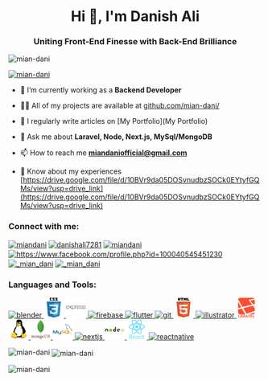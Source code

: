 <h1 align="center">Hi 👋, I'm Danish Ali</h1>
<h3 align="center">Uniting Front-End Finesse with Back-End Brilliance</h3>

<p align="left"> <img src="https://komarev.com/ghpvc/?username=mian-dani&label=Profile%20views&color=0e75b6&style=flat" alt="mian-dani" /> </p>

<p align="left"> <a href="https://github.com/ryo-ma/github-profile-trophy"><img src="https://github-profile-trophy.vercel.app/?username=mian-dani" alt="mian-dani" /></a> </p>

- 🔭 I’m currently working as a **Backend Developer**

- 👨‍💻 All of my projects are available at [github.com/mian-dani/](github.com/mian-dani/)

- 📝 I regularly write articles on [My Portfolio](My Portfolio)

- 💬 Ask me about **Laravel, Node, Next.js, MySql/MongoDB**

- 📫 How to reach me **miandaniofficial@gmail.com**

- 📄 Know about my experiences [https://drive.google.com/file/d/10BVr9da05DOSvnudbzSOCk0EYtyfGQMs/view?usp=drive_link](https://drive.google.com/file/d/10BVr9da05DOSvnudbzSOCk0EYtyfGQMs/view?usp=drive_link)

<h3 align="left">Connect with me:</h3>
<p align="left">
<a href="https://dev.to/miandani" target="blank"><img align="center" src="https://raw.githubusercontent.com/rahuldkjain/github-profile-readme-generator/master/src/images/icons/Social/devto.svg" alt="miandani" height="30" width="40" /></a>
<a href="https://twitter.com/danishali7281" target="blank"><img align="center" src="https://raw.githubusercontent.com/rahuldkjain/github-profile-readme-generator/master/src/images/icons/Social/twitter.svg" alt="danishali7281" height="30" width="40" /></a>
<a href="https://linkedin.com/in/miandani" target="blank"><img align="center" src="https://raw.githubusercontent.com/rahuldkjain/github-profile-readme-generator/master/src/images/icons/Social/linked-in-alt.svg" alt="miandani" height="30" width="40" /></a>
<a href="https://fb.com/https://www.facebook.com/profile.php?id=100040545451230" target="blank"><img align="center" src="https://raw.githubusercontent.com/rahuldkjain/github-profile-readme-generator/master/src/images/icons/Social/facebook.svg" alt="https://www.facebook.com/profile.php?id=100040545451230" height="30" width="40" /></a>
<a href="https://instagram.com/_mian_dani" target="blank"><img align="center" src="https://raw.githubusercontent.com/rahuldkjain/github-profile-readme-generator/master/src/images/icons/Social/instagram.svg" alt="_mian_dani" height="30" width="40" /></a>
<a href="https://www.hackerrank.com/_mian_dani" target="blank"><img align="center" src="https://raw.githubusercontent.com/rahuldkjain/github-profile-readme-generator/master/src/images/icons/Social/hackerrank.svg" alt="_mian_dani" height="30" width="40" /></a>
</p>

<h3 align="left">Languages and Tools:</h3>
<p align="left"> <a href="https://www.blender.org/" target="_blank" rel="noreferrer"> <img src="https://download.blender.org/branding/community/blender_community_badge_white.svg" alt="blender" width="40" height="40"/> </a> <a href="https://www.w3schools.com/css/" target="_blank" rel="noreferrer"> <img src="https://raw.githubusercontent.com/devicons/devicon/master/icons/css3/css3-original-wordmark.svg" alt="css3" width="40" height="40"/> </a> <a href="https://expressjs.com" target="_blank" rel="noreferrer"> <img src="https://raw.githubusercontent.com/devicons/devicon/master/icons/express/express-original-wordmark.svg" alt="express" width="40" height="40"/> </a> <a href="https://firebase.google.com/" target="_blank" rel="noreferrer"> <img src="https://www.vectorlogo.zone/logos/firebase/firebase-icon.svg" alt="firebase" width="40" height="40"/> </a> <a href="https://flutter.dev" target="_blank" rel="noreferrer"> <img src="https://www.vectorlogo.zone/logos/flutterio/flutterio-icon.svg" alt="flutter" width="40" height="40"/> </a> <a href="https://git-scm.com/" target="_blank" rel="noreferrer"> <img src="https://www.vectorlogo.zone/logos/git-scm/git-scm-icon.svg" alt="git" width="40" height="40"/> </a> <a href="https://www.w3.org/html/" target="_blank" rel="noreferrer"> <img src="https://raw.githubusercontent.com/devicons/devicon/master/icons/html5/html5-original-wordmark.svg" alt="html5" width="40" height="40"/> </a> <a href="https://www.adobe.com/in/products/illustrator.html" target="_blank" rel="noreferrer"> <img src="https://www.vectorlogo.zone/logos/adobe_illustrator/adobe_illustrator-icon.svg" alt="illustrator" width="40" height="40"/> </a> <a href="https://laravel.com/" target="_blank" rel="noreferrer"> <img src="https://raw.githubusercontent.com/devicons/devicon/master/icons/laravel/laravel-plain-wordmark.svg" alt="laravel" width="40" height="40"/> </a> <a href="https://www.linux.org/" target="_blank" rel="noreferrer"> <img src="https://raw.githubusercontent.com/devicons/devicon/master/icons/linux/linux-original.svg" alt="linux" width="40" height="40"/> </a> <a href="https://www.mongodb.com/" target="_blank" rel="noreferrer"> <img src="https://raw.githubusercontent.com/devicons/devicon/master/icons/mongodb/mongodb-original-wordmark.svg" alt="mongodb" width="40" height="40"/> </a> <a href="https://www.mysql.com/" target="_blank" rel="noreferrer"> <img src="https://raw.githubusercontent.com/devicons/devicon/master/icons/mysql/mysql-original-wordmark.svg" alt="mysql" width="40" height="40"/> </a> <a href="https://nextjs.org/" target="_blank" rel="noreferrer"> <img src="https://cdn.worldvectorlogo.com/logos/nextjs-2.svg" alt="nextjs" width="40" height="40"/> </a> <a href="https://nodejs.org" target="_blank" rel="noreferrer"> <img src="https://raw.githubusercontent.com/devicons/devicon/master/icons/nodejs/nodejs-original-wordmark.svg" alt="nodejs" width="40" height="40"/> </a> <a href="https://reactjs.org/" target="_blank" rel="noreferrer"> <img src="https://raw.githubusercontent.com/devicons/devicon/master/icons/react/react-original-wordmark.svg" alt="react" width="40" height="40"/> </a> <a href="https://reactnative.dev/" target="_blank" rel="noreferrer"> <img src="https://reactnative.dev/img/header_logo.svg" alt="reactnative" width="40" height="40"/> </a> </p>

<p><img align="left" src="https://github-readme-stats.vercel.app/api/top-langs?username=mian-dani&show_icons=true&locale=en&layout=compact" alt="mian-dani" /></p>

<p>&nbsp;<img align="center" src="https://github-readme-stats.vercel.app/api?username=mian-dani&show_icons=true&locale=en" alt="mian-dani" /></p>

<p><img align="center" src="https://github-readme-streak-stats.herokuapp.com/?user=mian-dani&" alt="mian-dani" /></p>

